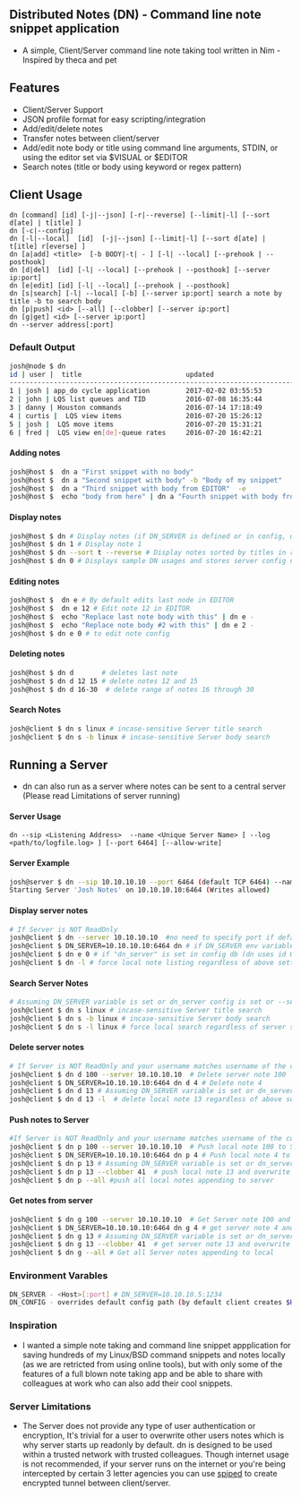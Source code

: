## Distributed Notes (DN) - Command line note snippet application

- A simple, Client/Server command line note taking tool written in Nim - Inspired by theca and pet
## Features
- Client/Server Support
- JSON profile format for easy scripting/integration
- Add/edit/delete notes
- Transfer notes between client/server
- Add/edit note body or title using command line arguments, STDIN, or using the editor set via $VISUAL or $EDITOR
- Search notes (title or body using keyword or regex pattern)

##  Client Usage

    dn [command] [id] [-j|--json] [-r|--reverse] [--limit|-l] [--sort d[ate] | t[itle] ]
    dn [-c|--config]
    dn [-l|--local]  [id]  [-j|--json] [--limit|-l] [--sort d[ate] | t[itle] r[everse] ]
    dn [a|add] <title>  [-b BODY|-t| - ] [-l| --local] [--prehook | --posthook] 
    dn [d|del]  [id] [-l| --local] [--prehook | --posthook] [--server ip:port]
    dn [e|edit] [id] [-l| --local] [--prehook | --posthook]
    dn [s|search] [-l| --local] [-b] [--server ip:port] search a note by title -b to search body
    dn [p|push] <id> [--all] [--clobber] [--server ip:port] 
    dn [g|get] <id> [--server ip:port]
    dn --server address[:port]

### Default Output
```bash
josh@node $ dn
id | user |  title                          updated 
--------------------------------------------------------------------------------------
1 | josh | app_do cycle application         2017-02-02 03:55:53
2 | john | LQS list queues and TID          2016-07-08 16:35:44
3 | danny | Houston commands                2016-07-14 17:18:49
4 | curtis |  LQS view items                2016-07-20 15:26:12
5 | josh |  LQS move items                  2016-07-20 15:31:21
6 | fred |  LQS view en[de]-queue rates     2016-07-20 16:42:21
```

#### Adding notes
```bash
josh@host $  dn a "First snippet with no body"
josh@host $  dn a "Second snippet with body" -b "Body of my snippet"
josh@host $  dn a "Third snippet with body from EDITOR"  -e 
josh@host $  echo "body from here" | dn a "Fourth snippet with body from STDIN"  -b -
```
#### Display notes
```sh
josh@host $ dn # Display notes (if DN_SERVER is defined or in config, dn will display server side notes, add -l to force local note listings)
josh@host $ dn 1 # Display note 1
josh@host $ dn --sort t --reverse # Display notes sorted by titles in reverse order (default sort is date DESC)
josh@host $ dn 0 # Displays sample DN usages and stores server config not displayed by default only local
```
#### Editing notes
```bash
josh@host $  dn e # By default edits last node in EDITOR
josh@host $  dn e 12 # Edit note 12 in EDITOR
josh@host $  echo "Replace last note body with this" | dn e - 
josh@host $  echo "Replace note body #2 with this" | dn e 2 - 
josh@host $ dn e 0 # to edit note config
```
#### Deleting notes
```bash
josh@host $ dn d       # deletes last note
josh@host $ dn d 12 15 # delete notes 12 and 15
josh@host $ dn d 16-30  # delete range of notes 16 through 30
```

#### Search Notes
```sh
josh@client $ dn s linux # incase-sensitive Server title search 
josh@client $ dn s -b linux # incase-sensitive Server body search 
```
## Running a Server
- dn can also run as a server where notes can be sent to a central server (Please read Limitations of server running)

#### Server Usage
    dn --sip <Listening Address>  --name <Unique Server Name> [ --log <path/to/logfile.log> ] [--port 6464] [--allow-write] 
    
#### Server Example 
```sh
josh@server $ dn --sip 10.10.10.10 --port 6464 (default TCP 6464) --name 'Josh Notes' --log /path/to/logfile.log --allow-writes
Starting Server 'Josh Notes' on 10.10.10.10:6464 (Writes allowed) 
```

#### Display server notes
```sh
# If Server is NOT ReadOnly
josh@client $ dn --server 10.10.10.10  #no need to specify port if default is used --server address:port
josh@client $ DN_SERVER=10.10.10.10:6464 dn # if DN_SERVER env variable is set server notes are retrieved
josh@client $ dn e 0 # if "dn_server" is set in config db (dn uses id 0 as it's config) it will be used and conect to server
josh@client $ dn -l # force local note listing regardless of above settings 
```
#### Search Server Notes
```sh
# Assuming DN_SERVER variable is set or dn_server config is set or --server is used
josh@client $ dn s linux # incase-sensitive Server title search 
josh@client $ dn s -b linux # incase-sensitive Server body search
josh@client $ dn s -l linux # force local search regardless of server settings 
```

#### Delete server notes
```sh
# If Server is NOT ReadOnly and your username matches username of the corresponding note[s]
josh@client $ dn d 100 --server 10.10.10.10  # Delete server note 100
josh@client $ DN_SERVER=10.10.10.10:6464 dn d 4 # Delete note 4
josh@client $ dn d 13 # Assuming DN_SERVER variable is set or dn_server config is set
josh@client $ dn d 13 -l  # delete local note 13 regardless of above settings 
```

#### Push notes to Server
```sh
#If Server is NOT ReadOnly and your username matches username of the corresponding note[s]
josh@client $ dn p 100 --server 10.10.10.10  # Push local note 100 to Server appending 
josh@client $ DN_SERVER=10.10.10.10:6464 dn p 4 # Push local note 4 to Server appending
josh@client $ dn p 13 # Assuming DN_SERVER variable is set or dn_server config is set
josh@client $ dn p 13 --clobber 41  # push local note 13 and overwrite server note 41
josh@client $ dn p --all #push all local notes appending to server
```

#### Get notes from server
```sh
josh@client $ dn g 100 --server 10.10.10.10  # Get Server note 100 and append locally
josh@client $ DN_SERVER=10.10.10.10:6464 dn g 4 # get server note 4 and append locally
josh@client $ dn g 13 # Assuming DN_SERVER variable is set or dn_server config is set
josh@client $ dn g 13 --clobber 41  # get server note 13 and overwrite local note 41
josh@client $ dn g --all # Get all Server notes appending to local
```
### Environment Varables
```sh
DN_SERVER - <Host>[:port] # DN_SERVER=10.10.10.5:1234 
DN_CONFIG - overrides default config path (by default client creates $HOME/.config/dn.json store/config file)
```

### Inspiration
- I wanted a simple note taking and command line snippet appplication for saving hundreds of my Linux/BSD command snippets  and notes locally (as we are retricted from using online tools), but with only some of the features of a full blown note taking app and be able to share with colleagues at work who can also add their cool snippets. 

### Server Limitations
- The Server does not provide any type of user authentication or encryption, It's trivial for a user to overwrite other users notes which is why server starts up readonly by default. dn is designed to be used within a trusted network with trusted colleagues. Though internet usage is not recommended, if your server runs on the internet or you're being intercepted by certain 3 letter agencies you can use [spiped](https://www.tarsnap.com/spiped.html) to create encrypted tunnel between client/server.
